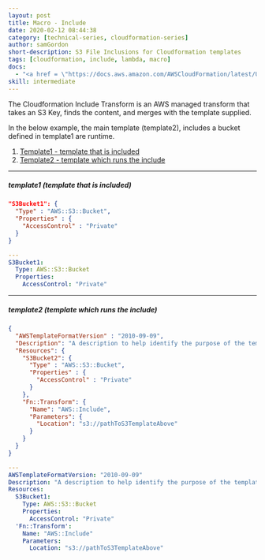 ```yaml
---
layout: post
title: Macro - Include
date: 2020-02-12 08:44:38
category: [technical-series, cloudformation-series]
author: samGordon
short-description: S3 File Inclusions for Cloudformation templates
tags: [cloudformation, include, lambda, macro]
docs:
  - "<a href = \"https://docs.aws.amazon.com/AWSCloudFormation/latest/UserGuide/template-macros.html\">AWS docs on cloudformation Transforms</a>"
skill: intermediate
---
```


The Cloudformation Include Transform is an AWS managed transform that takes an S3 Key, finds the content, and merges with the template supplied.
  
In the below example, the main template (template2), includes a bucket defined in template1 are runtime.

1. [Template1 - template that is included](#template1)
2. [Template2 - template which runs the include](#template2)

---

<a name = "template1"></a>
##### template1 (template that is included)

```json
"S3Bucket1": {
  "Type" : "AWS::S3::Bucket",
  "Properties" : {
    "AccessControl" : "Private"
  }
}
```
```yml
---
S3Bucket1:
  Type: AWS::S3::Bucket
  Properties:
    AccessControl: "Private"
```

---

<a name = "template2"></a>
##### template2 (template which runs the include)

```json
{
  "AWSTemplateFormatVersion" : "2010-09-09",
  "Description": "A description to help identify the purpose of the template",
  "Resources": {
    "S3Bucket2": {
      "Type" : "AWS::S3::Bucket",
      "Properties" : {
        "AccessControl" : "Private"
      }
    },
    "Fn::Transform": {
      "Name": "AWS::Include",
      "Parameters": {
        "Location": "s3://pathToS3TemplateAbove"
      }
    }
  }
}
```

```yml
---
AWSTemplateFormatVersion: "2010-09-09"
Description: "A description to help identify the purpose of the template"
Resources:
  S3Bucket1:
    Type: AWS::S3::Bucket
    Properties:
      AccessControl: "Private"
  'Fn::Transform':
    Name: "AWS::Include"
    Parameters:
      Location: "s3://pathToS3TemplateAbove"
```
